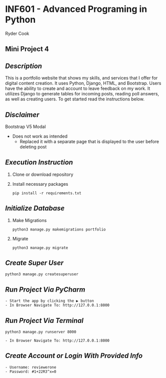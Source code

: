 # **INF601 - Advanced Programing in Python**
Ryder Cook
## **Mini Project 4**
## _Description_
This is a portfolio website that shows my skills, and services that I offer for digital content creation.
It uses Python, Django, HTML, and Bootstrap. Users have the ability to create and account to leave feedback on my work. It utilizes Django to generate tables for incoming posts, reading poll answers, as well as creating users. To get started read the instructions below.

## _Disclaimer_
Bootstrap V5 Modal
- Does not work as intended
  - Replaced it with a separate page that is displayed to the user before deleting post

## _Execution Instruction_
1. Clone or download repository
2. Install necessary packages

   `pip install -r requirements.txt`

## _Initialize Database_
1. Make Migrations

   `python3 manage.py makemigrations portfolio`

2. Migrate

   `python3 manage.py migrate`

## _Create Super User_
   
   `python3 manage.py createsuperuser`  

## _Run Project Via PyCharm_
    - Start the app by clicking the ▶ button
    - In Browser Navigate To: http://127.0.0.1:8000

## _Run Project Via Terminal_

   `python3 manage.py runserver 8000`

    - In Browser Navigate To: http://127.0.0.1:8000

## _Create Account or Login With Provided Info_
    - Username: reviewerone
    - Password: #1+22R3^x=0